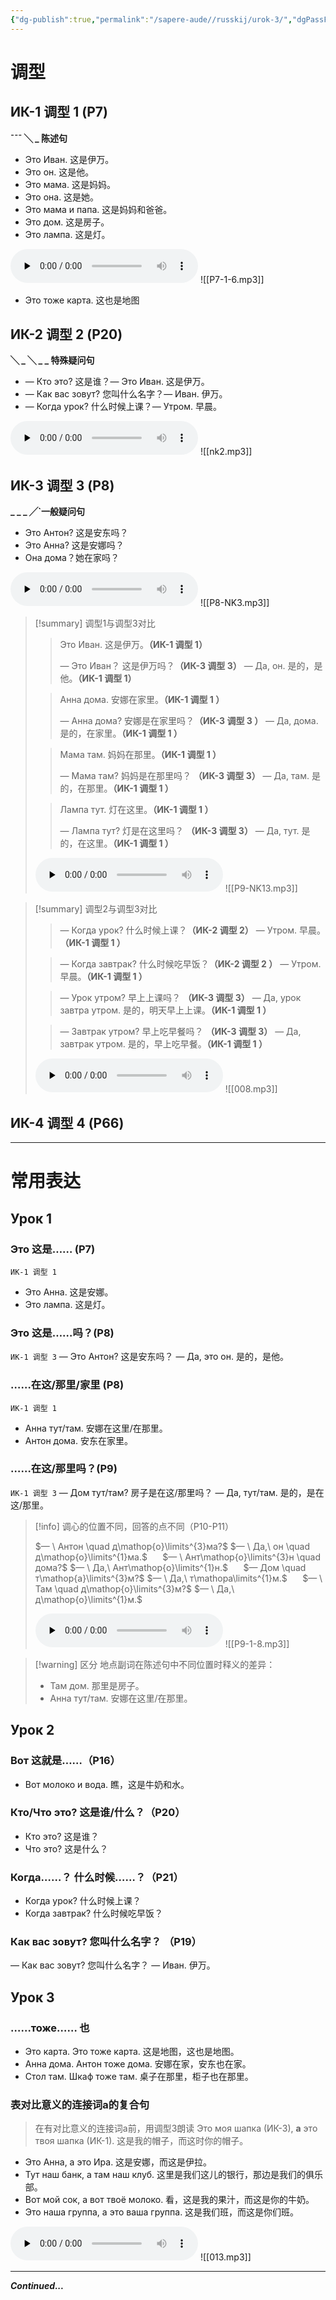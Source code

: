 ```yaml
---
{"dg-publish":true,"permalink":"/sapere-aude//russkij/urok-3/","dgPassFrontmatter":true}
---
```


# 调型
## ИК-1 调型 1 (P7)

**¯¯¯ ╲ _ 陈述句**

- Это Иван. 这是伊万。
- Это он. 这是他。
- Это мама. 这是妈妈。
- Это она. 这是她。
- Это мама и папа. 这是妈妈和爸爸。
- Это дом. 这是房子。
- Это лампа. 这是灯。

<audio id="audio" controls="" preload="none"><source id="mp3" src="https://huangyahui.com/img/user/TARDIS/Assets/2023/P7-1-6.mp3"></audio>
![[P7-1-6.mp3]]

- Это тоже карта. 这也是地图
## ИК-2 调型 2 (P20)

**╲ _ ╲ _ _ 特殊疑问句**

- — Кто это? 这是谁？— Это Иван. 这是伊万。
- — Как вас зовут? 您叫什么名字？— Иван. 伊万。
- — Когда урок? 什么时候上课？— Утром. 早晨。

<audio id="audio" controls="" preload="none"><source id="mp3" src="https://huangyahui.com/img/user/TARDIS/Assets/2023/nk2.mp3"></audio>
![[nk2.mp3]]

## ИК-3 调型 3 (P8)

**_ _ _ ╱\`一般疑问句**

- Это Антон? 这是安东吗？
- Это Анна? 这是安娜吗？
- Она дома？她在家吗？

<audio id="audio" controls="" preload="none"><source id="mp3" src="https://huangyahui.com/img/user/TARDIS/Assets/2023/P8-NK3.mp3"></audio>
![[P8-NK3.mp3]]

>[!summary] 调型1与调型3对比
>>Это Иван. 这是伊万。**（ИК-1 调型 1）**
>>
>>— Это Иван？ 这是伊万吗？**（ИК-3 调型 3）**
>>— Да, он. 是的，是他。**（ИК-1 调型 1）**
>  
>>Анна дома. 安娜在家里。**（ИК-1 调型 1 ）**
>>
>>— Анна дома? 安娜是在家里吗？**（ИК-3 调型 3 ）**
>> — Да, дома. 是的，在家里。**（ИК-1 调型 1 ）**
>   
>>Мама там. 妈妈在那里。**（ИК-1 调型 1 ）**
>>
>>— Мама там? 妈妈是在那里吗？ **（ИК-3 调型 3）**
>>— Да, там. 是的，在那里。**（ИК-1 调型 1 ）**
>   
>>Лампа тут. 灯在这里。**（ИК-1 调型 1 ）**
>>
>>— Лампа тут?  灯是在这里吗？ **（ИК-3 调型 3）**
>> — Да, тут. 是的，在这里。**（ИК-1 调型 1 ）**
>
><audio id="audio" controls="" preload="none"><source id="mp3" src="https://huangyahui.com/img/user/TARDIS/Assets/2023/P9-NK13.mp3"></audio>
![[P9-NK13.mp3]]

>[!summary] 调型2与调型3对比
>>— Когда урок? 什么时候上课？**（ИК-2 调型 2）**
>>— Утром. 早晨。**（ИК-1 调型 1 ）**
>  
>>— Когда завтрак? 什么时候吃早饭？**（ИК-2 调型 2 ）**
>> — Утром. 早晨。**（ИК-1 调型 1 ）**
>   
>>— Урок утром? 早上上课吗？ **（ИК-3 调型 3）**
>>— Да, урок завтра утром. 是的，明天早上上课。**（ИК-1 调型 1 ）**
>   
>> — Завтрак утром?  早上吃早餐吗？ **（ИК-3 调型 3）**
>> — Да, завтрак утром. 是的，早上吃早餐。**（ИК-1 调型 1 ）**
>
><audio id="audio" controls="" preload="none"><source id="mp3" src="https://huangyahui.com/img/user/TARDIS/Assets/2023/008.mp3"></audio>
![[008.mp3]]

## ИК-4 调型 4 (P66)


---
# 常用表达
## Урок 1
### Это 这是…… (P7)
`ИК-1 调型 1` 
- Это Анна. 这是安娜。
- Это лампа. 这是灯。

### Это 这是……吗？(P8)
`ИК-1 调型 3` 
— Это Антон? 这是安东吗？
— Да, это он. 是的，是他。

### ……在这/那里/家里 (P8)
`ИК-1 调型 1` 
- Анна тут/там. 安娜在这里/在那里。
- Антон дома. 安东在家里。

### ……在这/那里吗？(P9)
`ИК-1 调型 3` 
— Дом тут/там? 房子是在这/那里吗？
— Да, тут/там. 是的，是在这/那里。

>[!info] 调心的位置不同，回答的点不同（P10-P11）
>
> $— \ Антон \quad д\mathop{о}\limits^{3}ма?$
>$— \ Да,\ он \quad д\mathop{о}\limits^{1}ма.$
>$\quad$
>$— \ Ант\mathop{о}\limits^{3}н \quad дома?$
>$— \ Да,\ Ант\mathop{о}\limits^{1}н.$
>$\quad$
>$— Дом \quad т\mathop{а}\limits^{3}м?$
>$— \ Да,\ т\mathopа\limits^{1}м.$
>$\quad$
>$— \ Там \quad д\mathop{о}\limits^{3}м?$
>$— \ Да,\ д\mathop{о}\limits^{1}м.$
>
><audio id="audio" controls="" preload="none"><source id="mp3" src="https://huangyahui.com/img/user/TARDIS/Assets/2023/p9-1-8.mp3"></audio>
![[P9-1-8.mp3]]

>[!warning] 区分
>地点副词在陈述句中不同位置时释义的差异：
>
>- Там дом. 那里是房子。
>- Анна тут/там. 安娜在这里/在那里。

## Урок 2
### Вот 这就是……（P16）
- Вот молоко и вода. 瞧，这是牛奶和水。

### Кто/Что это? 这是谁/什么？（P20）
- Кто это? 这是谁？
- Что это? 这是什么？

### Когда……？ 什么时候……？（P21）
- Когда урок? 什么时候上课？
- Когда завтрак? 什么时候吃早饭？

###  Как вас зовут?  您叫什么名字？  （P19）
— Как вас зовут? 您叫什么名字？
— Иван. 伊万。

## Урок 3
### ……тоже…… 也

- Это карта. Это тоже карта. 这是地图，这也是地图。
- Анна дома. Антон тоже дома. 安娜在家，安东也在家。
- Стол там. Шкаф тоже там. 桌子在那里，柜子也在那里。

### 表对比意义的连接词a的复合句

> 在有对比意义的连接词a前，用调型3朗读
> Это моя шапка (ИК-3), **а** это твоя шапка (ИК-1). 这是我的帽子，而这时你的帽子。

- Это Анна, а это Ира. 这是安娜，而这是伊拉。
- Тут наш банк, а там наш клуб. 这里是我们这儿的银行，那边是我们的俱乐部。
- Вот мой сок, а вот твоё молоко. 看，这是我的果汁，而这是你的牛奶。
- Это наша группа, а это ваша группа. 这是我们班，而这是你们班。

<audio id="audio" controls="" preload="none"><source id="mp3" src="https://huangyahui.com/img/user/TARDIS/Assets/2023/013.mp3"></audio>
![[013.mp3]]

---
***Continued...***